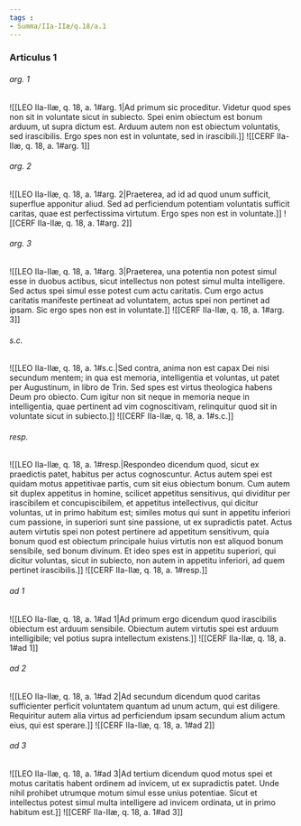 ```yaml
---
tags : 
- Summa/IIa-IIæ/q.18/a.1
---
```


### Articulus 1

###### arg. 1
![[LEO IIa-IIæ, q. 18, a. 1#arg. 1|Ad primum sic proceditur. Videtur quod spes non sit in voluntate sicut in subiecto. Spei enim obiectum est bonum arduum, ut supra dictum est. Arduum autem non est obiectum voluntatis, sed irascibilis. Ergo spes non est in voluntate, sed in irascibili.]]
![[CERF IIa-IIæ, q. 18, a. 1#arg. 1]]

###### arg. 2
![[LEO IIa-IIæ, q. 18, a. 1#arg. 2|Praeterea, ad id ad quod unum sufficit, superflue apponitur aliud. Sed ad perficiendum potentiam voluntatis sufficit caritas, quae est perfectissima virtutum. Ergo spes non est in voluntate.]]
![[CERF IIa-IIæ, q. 18, a. 1#arg. 2]]

###### arg. 3
![[LEO IIa-IIæ, q. 18, a. 1#arg. 3|Praeterea, una potentia non potest simul esse in duobus actibus, sicut intellectus non potest simul multa intelligere. Sed actus spei simul esse potest cum actu caritatis. Cum ergo actus caritatis manifeste pertineat ad voluntatem, actus spei non pertinet ad ipsam. Sic ergo spes non est in voluntate.]]
![[CERF IIa-IIæ, q. 18, a. 1#arg. 3]]

###### s.c.
![[LEO IIa-IIæ, q. 18, a. 1#s.c.|Sed contra, anima non est capax Dei nisi secundum mentem; in qua est memoria, intelligentia et voluntas, ut patet per Augustinum, in libro de Trin. Sed spes est virtus theologica habens Deum pro obiecto. Cum igitur non sit neque in memoria neque in intelligentia, quae pertinent ad vim cognoscitivam, relinquitur quod sit in voluntate sicut in subiecto.]]
![[CERF IIa-IIæ, q. 18, a. 1#s.c.]]

###### resp.
![[LEO IIa-IIæ, q. 18, a. 1#resp.|Respondeo dicendum quod, sicut ex praedictis patet, habitus per actus cognoscuntur. Actus autem spei est quidam motus appetitivae partis, cum sit eius obiectum bonum. Cum autem sit duplex appetitus in homine, scilicet appetitus sensitivus, qui dividitur per irascibilem et concupiscibilem, et appetitus intellectivus, qui dicitur voluntas, ut in primo habitum est; similes motus qui sunt in appetitu inferiori cum passione, in superiori sunt sine passione, ut ex supradictis patet. Actus autem virtutis spei non potest pertinere ad appetitum sensitivum, quia bonum quod est obiectum principale huius virtutis non est aliquod bonum sensibile, sed bonum divinum. Et ideo spes est in appetitu superiori, qui dicitur voluntas, sicut in subiecto, non autem in appetitu inferiori, ad quem pertinet irascibilis.]]
![[CERF IIa-IIæ, q. 18, a. 1#resp.]]

###### ad 1
![[LEO IIa-IIæ, q. 18, a. 1#ad 1|Ad primum ergo dicendum quod irascibilis obiectum est arduum sensibile. Obiectum autem virtutis spei est arduum intelligibile; vel potius supra intellectum existens.]]
![[CERF IIa-IIæ, q. 18, a. 1#ad 1]]

###### ad 2
![[LEO IIa-IIæ, q. 18, a. 1#ad 2|Ad secundum dicendum quod caritas sufficienter perficit voluntatem quantum ad unum actum, qui est diligere. Requiritur autem alia virtus ad perficiendum ipsam secundum alium actum eius, qui est sperare.]]
![[CERF IIa-IIæ, q. 18, a. 1#ad 2]]

###### ad 3
![[LEO IIa-IIæ, q. 18, a. 1#ad 3|Ad tertium dicendum quod motus spei et motus caritatis habent ordinem ad invicem, ut ex supradictis patet. Unde nihil prohibet utrumque motum simul esse unius potentiae. Sicut et intellectus potest simul multa intelligere ad invicem ordinata, ut in primo habitum est.]]
![[CERF IIa-IIæ, q. 18, a. 1#ad 3]]

